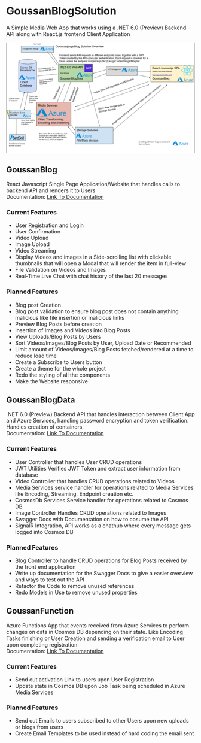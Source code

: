 # GoussanBlogSolution
 
 A Simple Media Web App that works using a .NET 6.0 (Preview) Backend API along with React.js frontend Client Application
 
 ![Visual representation of Solution](/SolutionOverviewVisual.png)

 ## GoussanBlog

React Javascript Single Page Application/Website that handles calls to backend API and renders it to Users
<br />
Documentation: [Link To Documentation](GoussanBlog/README.md)

### Current Features
* User Registration and Login
* User Confirmation
* Video Upload
* Image Upload
* Video Streaming
* Display Videos and images in a Side-scrolling list with clickable thumbnails that will open a Modal that will render the item in full-view
* File Validation on Videos and Images
* Real-Time Live Chat with chat history of the last 20 messages


### Planned Features
* Blog post Creation
* Blog post validation to ensure blog post does not contain anything malicious like file insertion or malicious links
* Preview Blog Posts before creation
* Insertion of Images and Videos into Blog Posts
* View Uploads/Blog Posts by Users
* Sort Videos/Images/Blog Posts by User, Upload Date or Recommended
* Limit amount of Videos/Images/Blog Posts fetched/rendered at a time to reduce load time
* Create a Subscribe to Users button
* Create a theme for the whole project
* Redo the styling of all the components
* Make the Website responsive

## GoussanBlogData

.NET 6.0 (Preview) Backend API that handles interaction between Client App and Azure Services, handling password encryption and token verification. Handles creation of containers, 
<br />
Documentation: [Link To Documentation](GoussanBlogData/README.md)

### Current Features
* User Controller that handles User CRUD operations
* JWT Utilities Verifies JWT Token and extract user information from database 
* Video Controller that handles CRUD operations related to Videos
* Media Services service handler for operations related to Media Services like Encoding, Streaming, Endpoint creation etc.
* CosmosDb Services Service handler for operations related to Cosmos DB
* Image Controller Handles CRUD operations related to Images
* Swagger Docs with Documentation on how to cosume the API
* SignalR Integration, API works as a chathub where every message gets logged into Cosmos DB



### Planned Features
* Blog Controller to handle CRUD operations for Blog Posts received by the front end application
* Write up documentation for the Swagger Docs to give a easier overview and ways to test out the API
* Refactor the Code to remove unused references
* Redo Models in Use to remove unused properties

## GoussanFunction

Azure Functions App that events received from Azure Services to perform changes on data in Cosmos DB depending on their state. Like Encoding Tasks finishing or User Creation and sending a verification email to User upon completing registration.
<br />
Documentation: [Link To Documentation](GoussanFunction/README.md)

### Current Features
* Send out activation Link to users upon User Registration
* Update state in Cosmos DB upon Job Task being scheduled in Azure Media Services

### Planned Features
* Send out Emails to users subscribed to other Users upon new uploads or blogs from users
* Create Email Templates to be used instead of hard coding the email sent



